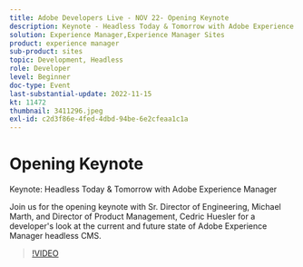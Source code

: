```yaml
---
title: Adobe Developers Live - NOV 22- Opening Keynote
description: Keynote - Headless Today & Tomorrow with Adobe Experience ManagerJoin us for the opening keynote with Sr. Director of Engineering, Michael Marth, and Director of Product Management, Cedric Huesler for a developer's look at the current and future state of Adobe Experience Manager headless CMS.
solution: Experience Manager,Experience Manager Sites
product: experience manager
sub-product: sites
topic: Development, Headless
role: Developer
level: Beginner
doc-type: Event
last-substantial-update: 2022-11-15
kt: 11472
thumbnail: 3411296.jpeg
exl-id: c2d3f86e-4fed-4dbd-94be-6e2cfeaa1c1a
---
```

# Opening Keynote

Keynote: Headless Today & Tomorrow with Adobe Experience Manager

Join us for the opening keynote with Sr. Director of Engineering, Michael Marth, and Director of Product Management, Cedric Huesler for a developer's look at the current and future state of Adobe Experience Manager headless CMS.

>[!VIDEO](https://video.tv.adobe.com/v/3411296/?quality=12&learn=on)
